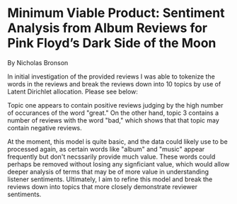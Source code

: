 # Minimum Viable Product: Sentiment Analysis from Album Reviews for Pink Floyd’s Dark Side of the Moon

By Nicholas Bronson

In initial investigation of the provided reviews I was able to tokenize the words in the reviews and break the reviews down into 10 topics by use of Latent Dirichlet allocation. Please see below:



Topic one appears to contain positive reviews judging by the high number of occurances of the word "great." On the other hand, topic 3 contains a number of reviews with the word "bad," which shows that that topic may contain negative reviews. 

At the moment, this model is quite basic, and the data could likely use to be processed again, as certain words like "album" and "music" appear frequently but don't necssarily provide much value. These words could perhaps be removed without losing any signficiant value, which would allow deeper analysis of terms that may be of more value in understanding listener sentiments. Ultimately, I aim to refine this model and break the reviews down into topics that more closely demonstrate reviewer sentiments. 
